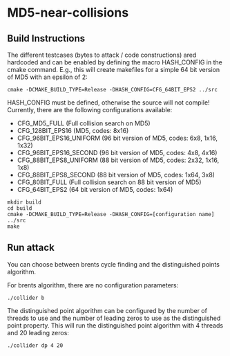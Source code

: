 # MD5-near-collisions

## Build Instructions

The different testcases (bytes to attack / code constructions) ared hardcoded and can be enabled by defining the macro HASH_CONFIG in the cmake command. E.g., this will create makefiles for a simple 64 bit version of MD5 with an epsilon of 2:

```
cmake -DCMAKE_BUILD_TYPE=Release -DHASH_CONFIG=CFG_64BIT_EPS2 ../src
```

HASH_CONFIG must be defined, otherwise the source will not compile! Currently, there are the following configurations available:

* CFG_MD5_FULL (Full collision search on MD5)
* CFG_128BIT_EPS16 (MD5, codes: 8x16)
* CFG_96BIT_EPS16_UNIFORM (96 bit version of MD5, codes: 6x8, 1x16, 1x32)
* CFG_96BIT_EPS16_SECOND (96 bit version of MD5, codes: 4x8, 4x16)
* CFG_88BIT_EPS8_UNIFORM (88 bit version of MD5, codes: 2x32, 1x16, 1x8)
* CFG_88BIT_EPS8_SECOND (88 bit version of MD5, codes: 1x64, 3x8)
* CFG_80BIT_FULL (Full collision search on 88 bit version of MD5)
* CFG_64BIT_EPS2 (64 bit version of MD5, codes: 1x64)

```
mkdir build
cd build
cmake -DCMAKE_BUILD_TYPE=Release -DHASH_CONFIG=[configuration name]  ../src
make
```
## Run attack

You can choose between brents cycle finding and the distinguished points algorithm.

For brents algorithm, there are no configuration parameters:

```
./collider b
```

The distinguished point algorithm can be configured by the number of threads to use and the number of leading zeros to use as the distinguished point property. This will run the distinguished point algorithm with 4 threads and 20 leading zeros:

```
./collider dp 4 20
```
